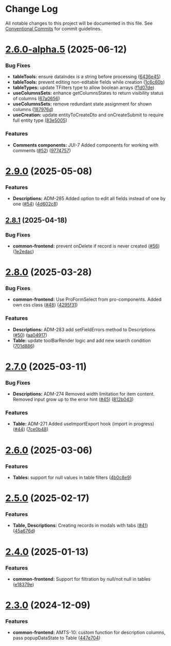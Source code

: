 # Change Log

All notable changes to this project will be documented in this file.
See [Conventional Commits](https://conventionalcommits.org) for commit guidelines.

# [2.6.0-alpha.5](https://github.com/boarteam/boar-pack/compare/@boarteam/boar-pack-common-frontend@2.9.0...@boarteam/boar-pack-common-frontend@2.6.0-alpha.5) (2025-06-12)


### Bug Fixes

* **tableTools:** ensure dataIndex is a string before processing ([6436e45](https://github.com/boarteam/boar-pack/commit/6436e45d75d774f228e330c80a552dc803ff899c))
* **tableTools:** prevent editing non-editable fields while creation ([1c6c60b](https://github.com/boarteam/boar-pack/commit/1c6c60b749712e963ca77c6433a7bea092bcb310))
* **tableTypes:** update TFilters type to allow boolean arrays ([f1d07de](https://github.com/boarteam/boar-pack/commit/f1d07deec16d21ac42848a202adab65f869c6750))
* **useColumnsSets:** enhance getColumnsStates to return visibility status of columns ([67a0656](https://github.com/boarteam/boar-pack/commit/67a0656b92e821b7bd89df6bea563bdd9bb32e6d))
* **useColumnsSets:** remove redundant state assignment for shown columns ([187976d](https://github.com/boarteam/boar-pack/commit/187976db141bf8e8ff2ceee537f0ee36a37f3c79))
* **useCreation:** update entityToCreateDto and onCreateSubmit to require full entity type ([83e5005](https://github.com/boarteam/boar-pack/commit/83e5005542c5518d0c093a63d9c0250b03b3ba6b))


### Features

* **Comments components:** JUI-7 Added components for working with comments ([#52](https://github.com/boarteam/boar-pack/issues/52)) ([9774757](https://github.com/boarteam/boar-pack/commit/977475729df24fc1781fb27d11bcd7b7ed01393a))





# [2.9.0](https://github.com/boarteam/boar-pack/compare/@boarteam/boar-pack-common-frontend@2.8.1...@boarteam/boar-pack-common-frontend@2.9.0) (2025-05-08)


### Features

* **Descriptions:** ADM-285 Added option to edit all fields instead of one by one ([#54](https://github.com/boarteam/boar-pack/issues/54)) ([4d602c8](https://github.com/boarteam/boar-pack/commit/4d602c86122c5085464a2c4f04344d6129407e0c))





## [2.8.1](https://github.com/boarteam/boar-pack/compare/@boarteam/boar-pack-common-frontend@2.8.0...@boarteam/boar-pack-common-frontend@2.8.1) (2025-04-18)


### Bug Fixes

* **common-frontend:** prevent onDelete if record is never created ([#56](https://github.com/boarteam/boar-pack/issues/56)) ([1e2edac](https://github.com/boarteam/boar-pack/commit/1e2edace7e30d576b845f95189c7091ad9b8a9cd))





# [2.8.0](https://github.com/boarteam/boar-pack/compare/@boarteam/boar-pack-common-frontend@2.7.0...@boarteam/boar-pack-common-frontend@2.8.0) (2025-03-28)


### Bug Fixes

* **common-frontend:** Use ProFormSelect from pro-components. Added own css class ([#48](https://github.com/boarteam/boar-pack/issues/48)) ([4295f31](https://github.com/boarteam/boar-pack/commit/4295f31ad91594947d32f8826e442ff8375f1194))


### Features

* **Descriptions:** ADM-283 add setFieldErrors method to Descriptions ([#50](https://github.com/boarteam/boar-pack/issues/50)) ([aa04917](https://github.com/boarteam/boar-pack/commit/aa04917082aabc31bdeb741a1a3a2b78da8e9f40))
* **Table:** update toolBarRender logic and add new search condition ([701d886](https://github.com/boarteam/boar-pack/commit/701d886a7dc0c76e07eb2a17dd6f63eeac1b65c6))





# [2.7.0](https://github.com/boarteam/boar-pack/compare/@boarteam/boar-pack-common-frontend@2.6.0...@boarteam/boar-pack-common-frontend@2.7.0) (2025-03-11)


### Bug Fixes

* **Descriptions:** ADM-274 Removed width limitation for item content. Removed input grow up to the error hint ([#45](https://github.com/boarteam/boar-pack/issues/45)) ([812b043](https://github.com/boarteam/boar-pack/commit/812b0438fa9c89270d8d6f354694bfe2c75f2e7d))


### Features

* **Table:** ADM-271 Added useImportExport hook (import in progress) ([#44](https://github.com/boarteam/boar-pack/issues/44)) ([7ce0b48](https://github.com/boarteam/boar-pack/commit/7ce0b4850f328ef977eb96e16c594b833d6d47d8))





# [2.6.0](https://github.com/boarteam/boar-pack/compare/@boarteam/boar-pack-common-frontend@2.5.0...@boarteam/boar-pack-common-frontend@2.6.0) (2025-03-06)


### Features

* **Tables:** support for null values in table filters ([4b0c8e9](https://github.com/boarteam/boar-pack/commit/4b0c8e9030ba0478033efc8268f896afa9da8a00))





# [2.5.0](https://github.com/boarteam/boar-pack/compare/@boarteam/boar-pack-common-frontend@2.4.0...@boarteam/boar-pack-common-frontend@2.5.0) (2025-02-17)


### Features

* **Table, Descriptions:** Creating records in modals with tabs ([#41](https://github.com/boarteam/boar-pack/issues/41)) ([45a676d](https://github.com/boarteam/boar-pack/commit/45a676da993df37b9486691f9479c1539aa3234d))





# [2.4.0](https://github.com/boarteam/boar-pack/compare/@boarteam/boar-pack-common-frontend@2.3.0...@boarteam/boar-pack-common-frontend@2.4.0) (2025-01-13)


### Features

* **common-frontend:** Support for filtration by null/not null in tables ([e18379e](https://github.com/boarteam/boar-pack/commit/e18379e1ccb79e49d09b4d2b5d14bb7bc451db6b))





# [2.3.0](https://github.com/boarteam/boar-pack/compare/@boarteam/boar-pack-common-frontend@2.1.0...@boarteam/boar-pack-common-frontend@2.3.0) (2024-12-09)


### Features

* **common-frontend:** AMTS-10: custom function for description columns, pass popupDataState to Table ([447e704](https://github.com/boarteam/boar-pack/commit/447e704c7a29eefa6e19e063a0d0477823ae1739))
